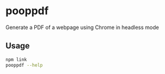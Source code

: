 # pooppdf
Generate a PDF of a webpage using Chrome in headless mode

## Usage
```bash
npm link
pooppdf --help
```